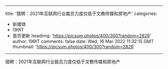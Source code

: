 
---
title: '猎聘：2021年互联网行业裁员力度仅低于文教传媒和房地产'
categories: 
 - 新媒体
 - 199IT
 - 首页更新
headimg: 'https://picsum.photos/400/300?random=2826'
author: 199IT
comments: false
date: Wed, 16 Mar 2022 11:32:15 GMT
thumbnail: 'https://picsum.photos/400/300?random=2826'
---

<div>   
猎聘：2021年互联网行业裁员力度仅低于文教传媒和房地产  
</div>
            